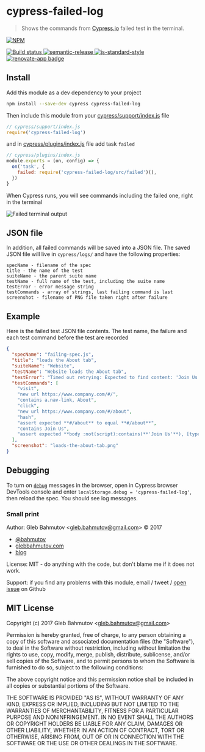 # cypress-failed-log

> Shows the commands from [Cypress.io](https://www.cypress.io) failed test in the terminal.

[![NPM][npm-icon] ][npm-url]

[![Build status][ci-image] ][ci-url]
[![semantic-release][semantic-image] ][semantic-url]
[![js-standard-style][standard-image]][standard-url]
[![renovate-app badge][renovate-badge]][renovate-app]

## Install

Add this module as a dev dependency to your project

```sh
npm install --save-dev cypress cypress-failed-log
```

Then include this module from your [cypress/support/index.js](cypress/support/index.js) file

```js
// cypress/support/index.js
require('cypress-failed-log')
```

and in [cypress/plugins/index.js](cypress/plugins/index.js) file add task `failed`

```js
// cypress/plugins/index.js
module.exports = (on, config) => {
  on('task', {
    failed: require('cypress-failed-log/src/failed')(),
  })
}
```

When Cypress runs, you will see commands including the failed one, right in the terminal

![Failed terminal output](images/failed.png)

## JSON file

In addition, all failed commands will be saved into a JSON file. The saved JSON file will live in `cypress/logs/` and have the following properties:

```
specName - filename of the spec
title - the name of the test
suiteName - the parent suite name
testName - full name of the test, including the suite name
testError - error message string
testCommands - array of strings, last failing command is last
screenshot - filename of PNG file taken right after failure
```

## Example

Here is the failed test JSON file contents. The test name, the failure
and each test command before the test are recorded

```json
{
  "specName": "failing-spec.js",
  "title": "loads the About tab",
  "suiteName": "Website",
  "testName": "Website loads the About tab",
  "testError": "Timed out retrying: Expected to find content: 'Join Us' but never did.",
  "testCommands": [
    "visit",
    "new url https://www.company.com/#/",
    "contains a.nav-link, About",
    "click",
    "new url https://www.company.com/#/about",
    "hash",
    "assert expected **#/about** to equal **#/about**",
    "contains Join Us",
    "assert expected **body :not(script):contains(**'Join Us'**), [type='submit'][value~='Join Us']** to exist in the DOM"
  ],
  "screenshot": "loads-the-about-tab.png"
}
```

## Debugging

To turn on [`debug`](https://github.com/visionmedia/debug#readme) messages in the browser, open in Cypress browser DevTools console and enter `localStorage.debug = 'cypress-failed-log'`, then reload the spec. You should see log messages.

### Small print

Author: Gleb Bahmutov &lt;gleb.bahmutov@gmail.com&gt; &copy; 2017

- [@bahmutov](https://twitter.com/bahmutov)
- [glebbahmutov.com](https://glebbahmutov.com)
- [blog](https://glebbahmutov.com/blog)

License: MIT - do anything with the code, but don't blame me if it does not work.

Support: if you find any problems with this module, email / tweet /
[open issue](https://github.com/bahmutov/cypress-failed-log/issues) on Github

## MIT License

Copyright (c) 2017 Gleb Bahmutov &lt;gleb.bahmutov@gmail.com&gt;

Permission is hereby granted, free of charge, to any person
obtaining a copy of this software and associated documentation
files (the "Software"), to deal in the Software without
restriction, including without limitation the rights to use,
copy, modify, merge, publish, distribute, sublicense, and/or sell
copies of the Software, and to permit persons to whom the
Software is furnished to do so, subject to the following
conditions:

The above copyright notice and this permission notice shall be
included in all copies or substantial portions of the Software.

THE SOFTWARE IS PROVIDED "AS IS", WITHOUT WARRANTY OF ANY KIND,
EXPRESS OR IMPLIED, INCLUDING BUT NOT LIMITED TO THE WARRANTIES
OF MERCHANTABILITY, FITNESS FOR A PARTICULAR PURPOSE AND
NONINFRINGEMENT. IN NO EVENT SHALL THE AUTHORS OR COPYRIGHT
HOLDERS BE LIABLE FOR ANY CLAIM, DAMAGES OR OTHER LIABILITY,
WHETHER IN AN ACTION OF CONTRACT, TORT OR OTHERWISE, ARISING
FROM, OUT OF OR IN CONNECTION WITH THE SOFTWARE OR THE USE OR
OTHER DEALINGS IN THE SOFTWARE.

[npm-icon]: https://nodei.co/npm/cypress-failed-log.svg?downloads=true
[npm-url]: https://npmjs.org/package/cypress-failed-log
[ci-image]: https://travis-ci.com/bahmutov/cypress-failed-log.svg?branch=master
[ci-url]: https://travis-ci.com/bahmutov/cypress-failed-log
[semantic-image]: https://img.shields.io/badge/%20%20%F0%9F%93%A6%F0%9F%9A%80-semantic--release-e10079.svg
[semantic-url]: https://github.com/semantic-release/semantic-release
[standard-image]: https://img.shields.io/badge/code%20style-standard-brightgreen.svg
[standard-url]: http://standardjs.com/
[renovate-badge]: https://img.shields.io/badge/renovate-app-blue.svg
[renovate-app]: https://renovateapp.com/
